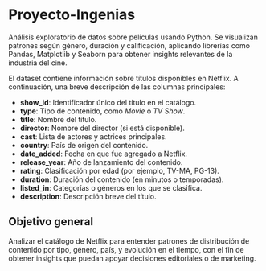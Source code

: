 # Proyecto-Ingenias
Análisis exploratorio de datos sobre películas usando Python. Se visualizan patrones según género, duración y calificación, aplicando librerías como Pandas, Matplotlib y Seaborn para obtener insights relevantes de la industria del cine.

El dataset contiene información sobre títulos disponibles en Netflix. A continuación, una breve descripción de las columnas principales:

* **show\_id**: Identificador único del título en el catálogo.
* **type**: Tipo de contenido, como *Movie* o *TV Show*.
* **title**: Nombre del título.
* **director**: Nombre del director (si está disponible).
* **cast**: Lista de actores y actrices principales.
* **country**: País de origen del contenido.
* **date\_added**: Fecha en que fue agregado a Netflix.
* **release\_year**: Año de lanzamiento del contenido.
* **rating**: Clasificación por edad (por ejemplo, TV-MA, PG-13).
* **duration**: Duración del contenido (en minutos o temporadas).
* **listed\_in**: Categorías o géneros en los que se clasifica.
* **description**: Descripción breve del título.

## Objetivo general 
Analizar el catálogo de Netflix para entender patrones de distribución de contenido por tipo, género, país, y evolución en el tiempo, con el fin de obtener insights que puedan apoyar decisiones editoriales o de marketing.
